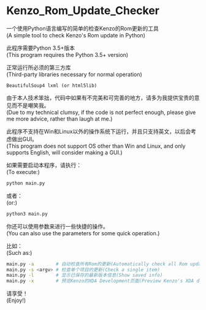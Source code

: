 # Kenzo_Rom_Update_Checker

一个使用Python语言编写的简单的检查Kenzo的Rom更新的工具<br>
(A simple tool to check Kenzo's Rom update in Python)

此程序需要Python 3.5+版本<br>
(This program requires the Python 3.5+ version)

正常运行所必须的第三方库<br>
(Third-party libraries necessary for normal operation)

```
BeautifulSoup4 lxml (or html5lib)
```

由于本人技术笨拙，代码中如果有不完美和可完善的地方，请多为我提供宝贵的意见而不是嘲笑我。<br>
(Due to my technical clumsy, if the code is not perfect enough, please give me more advice, rather than laugh at me.)

此程序不支持在Win和Linux以外的操作系统下运行，并且只支持英文，以后会考虑做出GUI。<br>
(This program does not support OS other than Win and Linux, and only supports English, will consider making a GUI.)

如果需要启动本程序，请执行：<br>
(To execute:)

```sh
python main.py
```

或者：<br>
(or:)

```sh
python3 main.py
```

你还可以使用参数来进行一些快捷的操作。<br>
(You can also use the parameters for some quick operation.)

比如：<br>
(Such as:)
```sh
main.py -a        # 自动检查所有Rom的更新(Automatically check all Rom updates)
main.py -s <argv> # 检查单个项目的更新(Check a single item)
main.py -l        # 显示已保存的最新版本信息(Show saved info)
main.py -x        # 预览Kenzo的XDA Development页面(Preview Kenzo's XDA development page)
```

请享受！<br>
(Enjoy!)
